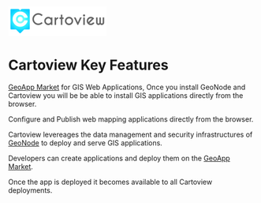 ![Cartoview Logo](img/cartoview-logo.png)
# Cartoview Key Features

[GeoApp Market][1] for GIS Web Applications, Once you install GeoNode and Cartoview you will be be able to install GIS applications directly from the browser.

Configure and Publish web mapping applications directly from the browser.

Cartoview levereages the data management and security infrastructures of [GeoNode][2] to deploy and serve GIS applications.

Developers can create applications and deploy them on the [GeoApp Market][1].

Once the app is deployed it becomes available to all Cartoview deployments.

[1]: https://cartoview.net
[2]: http://geonode.org